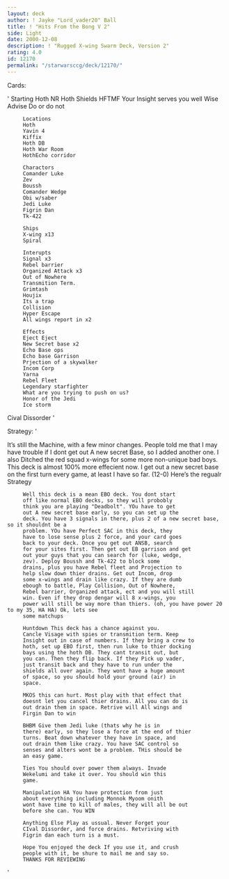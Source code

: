 ```yaml
---
layout: deck
author: ! Jayke "Lord_vader20" Ball
title: ! "Hits From the Bong V 2"
side: Light
date: 2000-12-08
description: ! "Rugged X-wing Swarm Deck, Version 2"
rating: 4.0
id: 12170
permalink: "/starwarsccg/deck/12170/"
---
```

Cards: 

'		   Starting
		 Hoth NR
		 Hoth Shields
		 HFTMF
		 Your Insight serves you well
		 Wise Advise
		 Do or do not

		 Locations
		 Hoth
		 Yavin 4
		 Kiffix
		 Hoth DB
		 Hoth War Room
		 HothEcho corridor

		 Charactors
		 Comander Luke
		 Zev
		 Boussh
		 Comander Wedge
		 Obi w/saber
		 Jedi Luke
		 Figrin Dan
		 Tk-422

		 Ships
		 X-wing x13
		 Spiral

		 Interupts
		 Signal x3
		 Rebel barrier
		 Organized Attack x3
		 Out of Nowhere
		 Transmition Term.
		 Grimtash
		 Houjix
		 Its a trap
		 Collision
		 Hyper Escape
		 All wings report in x2

		 Effects
		 Eject Eject
		 New Secret base x2
		 Echo Base ops
		 Echo base Garrison
		 Prjection of a skywalker
		 Incom Corp
		 Yarna
		 Rebel Fleet
		 Legendary starfighter
		 What are you trying to push on us?
		 Honor of the Jedi
		 Ice storm
Cival Dissorder
'

Strategy: '

It’s still the Machine, with a few minor changes. People told me that I may have trouble if I dont get out A new secret Base, so I added another one. I also Ditched the red squad x-wings for some more non-unique bad boys. This deck is almost 100% more effecient now. I get out a new secret base on the first turn every game, at least I have so far. (12-0) Here’s the regualr Strategy

		 Well this deck is a mean EBO deck. You dont start
		 off like normal EBO decks, so they will probobly
		 think you are playing "Deadbolt". YOu have to get
		 out A new secret base early, so you can set up the
		 deck. You have 3 signals in there, plus 2 of a new secret base,  so it shouldnt be a
		 problem. YOu have Perfect SAC in this deck, they
		 have to lose sense plus 2 force, and your card goes
		 back to your deck. Once you get out ANSB, search
		 for your sites first. Then get out EB garrison and get
		 out your guys that you can search for (luke, wedge,
		 zev). Deploy Boussh and Tk-422 to block some
		 drains, plus you have Rebel fleet and Projection to
		 help slow down thier drains. Get out Incom, drop
		 some x-wings and drain like crazy. If they are dumb
		 ebough to battle, Play Collision, Out of Nowhere,
		 Rebel barrier, Organized attack, ect and you will still
		 win. Even if they drop dengar will 8 x-wings, you
		 power will still be way more than thiers. (oh, you have power 20 to my 35, HA HA) Ok, lets see
		 some matchups

		 Huntdown This deck has a chance against you.
		 Cancle Visage with spies or transmition term. Keep
		 Insight out in case of numbers. If they bring a crew to
		 hoth, set up EBO first, then run luke to thier docking
		 bays using the hoth DB. They cant transit out, but
		 you can. Then they flip back. If they Pick up vader,
		 just transit back and they have to run under the
		 shields all over again. They wont have a huge amount
		 of space, so you should hold your ground (air) in
		 space.

		 MKOS this can hurt. Most play with that effect that
		 doesnt let you cancel thier drains. All you can do is
		 out drain them in space. Retrive will All wings and
		 Firgin Dan to win

		 BHBM Give them Jedi luke (thats why he is in
		 there) early, so they lose a force at the end of thier
		 turns. Beat down whatever they have in space, and
		 out drain them like crazy. You have SAC control so
		 senses and alters wont be a problem. THis should be
		 an easy game.

		 Ties You should over power them always. Invade
		 Wekelumi and take it over. You should win this
		 game.

		 Manipulation HA You have protection from just
		 about everything including Monnok Myoom onith
		 wont have time to kill of males, they will all be out
		 before she can. You WIN

		 Anything Else Play as ussual. Never Forget your
		 CIval Dissorder, and force drains. Retvriving with
		 Figrin dan each turn is a must.

		 Hope You enjoyed the deck If you use it, and crush
		 people with it, be shure to mail me and say so.
		 THANKS FOR REVIEWING
'
